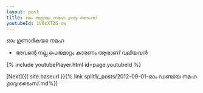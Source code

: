 ```yaml
---
layout: post
title: ഓം രുദ്രായ നമഹ ൧൦൮ ടൈംസ്
youtubeId: 1V6cXTZG-ow
---
```

 
 
 ഓം ഗുണാദികയാ നമഹ 
 
 -  അവന്റെ നല്ല പെരുമാറ്റം കാരണം ആരാണ് വലിയവൻ 
 
  
 
  
 
 
 
 
 
 


{% include youtubePlayer.html id=page.youtubeId %}
 
[Next]({{ site.baseurl }}{% link  split1/_posts/2012-09-01-ഓം ഡണ്ടായ നമഹ ൧൦൮ ടൈംസ്.md%})
 
